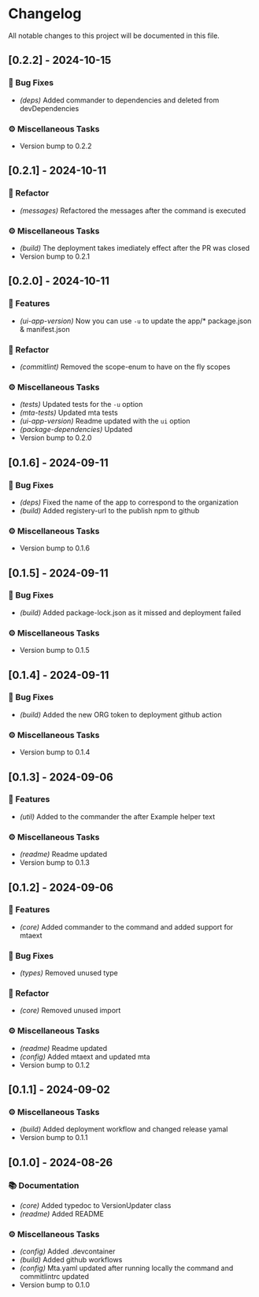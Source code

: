 # Changelog

All notable changes to this project will be documented in this file.

## [0.2.2] - 2024-10-15

### 🐛 Bug Fixes

- *(deps)* Added commander to dependencies and deleted from devDependencies

### ⚙️ Miscellaneous Tasks

- Version bump to 0.2.2

## [0.2.1] - 2024-10-11

### 🚜 Refactor

- *(messages)* Refactored the messages after the command is executed

### ⚙️ Miscellaneous Tasks

- *(build)* The deployment takes imediately effect after the PR was closed
- Version bump to 0.2.1

## [0.2.0] - 2024-10-11

### 🚀 Features

- *(ui-app-version)* Now you can use `-u` to update the app/* package.json & manifest.json

### 🚜 Refactor

- *(commitlint)* Removed the scope-enum to have on the fly scopes

### ⚙️ Miscellaneous Tasks

- *(tests)* Updated tests for the `-u` option
- *(mta-tests)* Updated mta tests
- *(ui-app-version)* Readme updated with the `ui` option
- *(package-dependencies)* Updated
- Version bump to 0.2.0

## [0.1.6] - 2024-09-11

### 🐛 Bug Fixes

- *(deps)* Fixed the name of the app to correspond to the organization
- *(build)* Added registery-url to the publish npm to github

### ⚙️ Miscellaneous Tasks

- Version bump to 0.1.6

## [0.1.5] - 2024-09-11

### 🐛 Bug Fixes

- *(build)* Added package-lock.json as it missed and deployment failed

### ⚙️ Miscellaneous Tasks

- Version bump to 0.1.5

## [0.1.4] - 2024-09-11

### 🐛 Bug Fixes

- *(build)* Added the new ORG token to deployment github action

### ⚙️ Miscellaneous Tasks

- Version bump to 0.1.4

## [0.1.3] - 2024-09-06

### 🚀 Features

- *(util)* Added to the commander the after Example helper text

### ⚙️ Miscellaneous Tasks

- *(readme)* Readme updated
- Version bump to 0.1.3

## [0.1.2] - 2024-09-06

### 🚀 Features

- *(core)* Added commander to the command and added support for mtaext

### 🐛 Bug Fixes

- *(types)* Removed unused type

### 🚜 Refactor

- *(core)* Removed unused import

### ⚙️ Miscellaneous Tasks

- *(readme)* Readme updated
- *(config)* Added mtaext and updated mta
- Version bump to 0.1.2

## [0.1.1] - 2024-09-02

### ⚙️ Miscellaneous Tasks

- *(build)* Added deployment workflow and changed release yamal
- Version bump to 0.1.1

## [0.1.0] - 2024-08-26

### 📚 Documentation

- *(core)* Added typedoc to VersionUpdater class
- *(readme)* Added README

### ⚙️ Miscellaneous Tasks

- *(config)* Added .devcontainer
- *(build)* Added github workflows
- *(config)* Mta.yaml updated after running locally the command and commitlintrc updated
- Version bump to 0.1.0

<!-- generated by git-cliff -->
